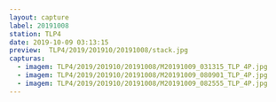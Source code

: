 ```yaml
---
layout: capture
label: 20191008
station: TLP4
date: 2019-10-09 03:13:15
preview:  TLP4/2019/201910/20191008/stack.jpg
capturas:
  - imagem: TLP4/2019/201910/20191008/M20191009_031315_TLP_4P.jpg
  - imagem: TLP4/2019/201910/20191008/M20191009_080901_TLP_4P.jpg
  - imagem: TLP4/2019/201910/20191008/M20191009_082555_TLP_4P.jpg
---
```

